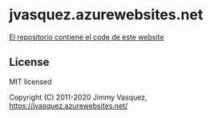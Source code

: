 # jvasquez.azurewebsites.net
[El repositorio contiene el code de este website](https://jvasquez.azurewebsites.net/)

## License

MIT licensed

Copyright (C) 2011-2020 Jimmy Vasquez, https://jvasquez.azurewebsites.net/
